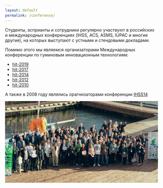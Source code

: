 ```yaml
---
layout: default
permalink: /conference/
---
```


Студенты, асприанты и сотрудники регулярно участвуют в российских и международных конференциях (IHSS, ACS, ASMS, IUPAC и многие другие), на которых выступают с устными и стендовыми докладами.

Помимо этого мы являемся организаторами Международных конференции  по гуминовым инновационным технологиям:
- [hit-2019](http://www.humus.ru/hit-2019/ru/)
- [hit-2017](http://www.humus.ru/hit-2017/ru/)
- [hit-2014](http://www.humus.ru/hit-2014/ru/)
- [hit-2012](http://www.humus.ru/hit-2012/ru/)
- [hit-2010](http://www.humus.ru/hit-2010/ru/)

А также в 2008 году являлись орагнизаторами конференции [IHSS14](http://www.humus.ru/ihss-14/eng/index.htm)

<a href="https://www.humus.ru" ><img src="/assets/images/site-logo/conferences.jpg" /></a>